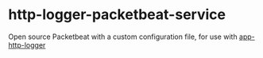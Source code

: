 # http-logger-packetbeat-service
Open source Packetbeat with a custom configuration file, for use with [app-http-logger](https://github.com/redpencilio/app-http-logger)

